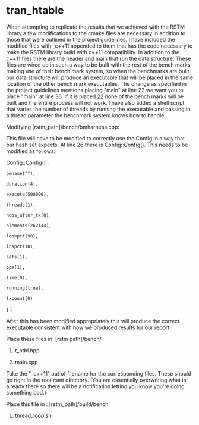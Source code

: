 # tran_htable
When attempting to replicate the results that we achieved with the RSTM library a few modifications
to the cmake files are necessary in addition to those that were outlined in the project guidelines.
I have included the modified files with _c++11 appended to them that has the code necessary to make the
RSTM library build with c++11 compatibility. In addition to the c++11 files there are the header and main
that run the data structure. These files are wired up in such a way to be built with the rest of the bench marks
making use of their bench mark system, so when the benchmarks are built our data structure will produce an executable
that will be placed in the same location of the other bench mark executables. The change as specified in the project 
guidelines mentions placing "main" at line 22 we want you to place "main" at line 36. If it is placed 22 none of the bench marks will be built and the entire process will not work. I have also added a shell script that varies the number of threads by running the executable and passing in a thread parameter the benchmark system knows how to handle.

Modifying [rstm_path]/bench/bmharness.cpp:

This file will have to be modified to correctly use the Config in a way that our hash set expects. At line 26 there is Config::Config(). This needs to be modified as follows:

Config::Config() :

    bmname(""),

    duration(4),
    
    execute(500000),
    
    threads(1),
    
    nops_after_tx(0),
    
    elements(262144),
    
    lookpct(90),
    
    inspct(10),
    
    sets(1),
    
    ops(1),
    
    time(0),
    
    running(true),
    
    txcount(0)

{
}

After this has been modified appropriately this will produce the correct executable consistent with how we produced results for our report.

Place these files in: [rstm path]/bench/
  
1. t_htbl.hpp

2. main.cpp

Take the "_c++11" out of filename for the corresponding files.
These should go right in the root rsmt directory. (You are essentially overwriting what is already there so there will be a notification letting you know you're doing something bad.)

Place this file in : [rstm_path]/build/bench

1.  thread_loop.sh
